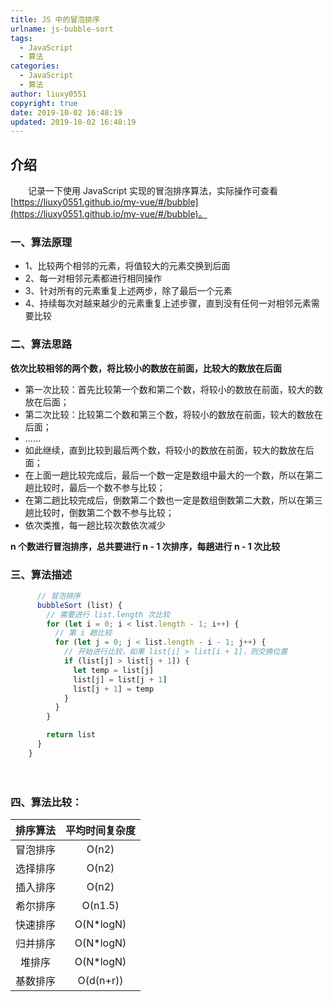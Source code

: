 ```yaml
---
title: JS 中的冒泡排序
urlname: js-bubble-sort
tags:
  - JavaScript
  - 算法
categories:
  - JavaScript
  - 算法
author: liuxy0551
copyright: true
date: 2019-10-02 16:48:19
updated: 2019-10-02 16:48:19
---
```


## 介绍

　　记录一下使用 JavaScript 实现的冒泡排序算法，实际操作可查看 [https://liuxy0551.github.io/my-vue/#/bubble](https://liuxy0551.github.io/my-vue/#/bubble)。
<!--more-->


### 一、算法原理

- 1、比较两个相邻的元素，将值较大的元素交换到后面
- 2、每一对相邻元素都进行相同操作
- 3、针对所有的元素重复上述两步，除了最后一个元素
- 4、持续每次对越来越少的元素重复上述步骤，直到没有任何一对相邻元素需要比较


### 二、算法思路

**依次比较相邻的两个数，将比较小的数放在前面，比较大的数放在后面**
- 第一次比较：首先比较第一个数和第二个数，将较小的数放在前面，较大的数放在后面；
- 第二次比较：比较第二个数和第三个数，将较小的数放在前面，较大的数放在后面；
- ......
- 如此继续，直到比较到最后两个数，将较小的数放在前面，较大的数放在后面；
- 在上面一趟比较完成后，最后一个数一定是数组中最大的一个数，所以在第二趟比较时，最后一个数不参与比较；
- 在第二趟比较完成后，倒数第二个数也一定是数组倒数第二大数，所以在第三趟比较时，倒数第二个数不参与比较；
- 依次类推，每一趟比较次数依次减少

**n 个数进行冒泡排序，总共要进行 n - 1 次排序，每趟进行 n - 1 次比较**


### 三、算法描述

``` javascript
      // 冒泡排序
      bubbleSort (list) {
        // 需要进行 list.length 次比较
        for (let i = 0; i < list.length - 1; i++) {
          // 第 i 趟比较
          for (let j = 0; j < list.length - i - 1; j++) {
            // 开始进行比较，如果 list[i] > list[i + 1]，则交换位置
            if (list[j] > list[j + 1]) {
              let temp = list[j]
              list[j] = list[j + 1]
              list[j + 1] = temp
            }
          }
        }

        return list
      }
    }
```
　　

### 四、算法比较：

| 排序算法 | 平均时间复杂度 |
| :---: | :---: |
| 冒泡排序 | O(n2) |
| 选择排序 | O(n2) |
| 插入排序 | O(n2) |
| 希尔排序 | O(n1.5) |
| 快速排序 | O(N*logN) |
| 归并排序 | O(N*logN) |
| 堆排序 | O(N*logN) |
| 基数排序 | O(d(n+r)) |
